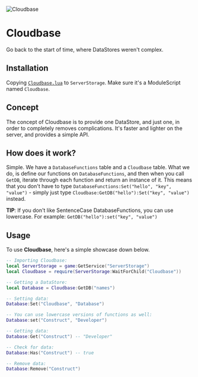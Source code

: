 ![Cloudbase](https://user-images.githubusercontent.com/98570658/166416503-4db8adb0-579e-4e07-8d01-4cb93cda3261.png)
# Cloudbase
Go back to the start of time, where DataStores weren't complex.
## Installation
Copying [```Cloudbase.lua```](https://github.com/SiangStudioGit/Cloudbase/blob/main/Cloudbase.lua) to ```ServerStorage```. Make sure it's a ModuleScript named ```Cloudbase```.
## Concept
The concept of Cloudbase is to provide one DataStore, and just one, in order to completely removes complications. It's faster and lighter on the server, and provides a simple API.
## How does it work?
Simple. We have a ```DatabaseFunctions``` table and a ```Cloudbase``` table. What we do, is define our functions on ```DatabaseFunctions```, and then when you call ```GetDB```, iterate through each function and return an instance of it. This means that you don't have to type ```DatabaseFunctions:Set("hello", "key", "value")``` - simply just type ```Cloudbase:GetDB("hello"):Set("key", "value")``` instead.

**TIP**: If you don't like SentenceCase DatabaseFunctions, you can use lowercase. For example: ```GetDB("hello"):set("key", "value")```
## Usage
To use **Cloudbase**, here's a simple showcase down below.
```lua
-- Importing Cloudbase:
local ServerStorage = game:GetService("ServerStorage")
local Cloudbase = require(ServerStorage:WaitForChild("Cloudbase"))

-- Getting a DataStore:
local Database = Cloudbase:GetDB("names")

-- Setting data:
Database:Set("Cloudbase", "Database")

-- You can use lowercase versions of functions as well:
Database:set("Construct", "Developer")

-- Getting data:
Database:Get("Construct") -- "Developer"

-- Check for data:
Database:Has("Construct") -- true

-- Remove data:
Database:Remove("Construct")
